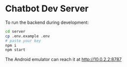 # Chatbot Dev Server

To run the backend during development:

```bash
cd server
cp .env.example .env
# paste your key
npm i
npm start
```

The Android emulator can reach it at http://10.0.2.2:8787

